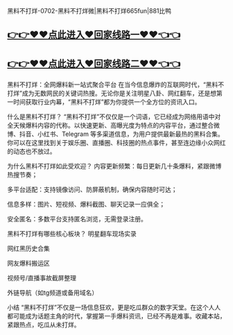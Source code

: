 黑料不打烊-0702-黑料不打烊微|黑料不打烊665fun|881比鸭

## [👉👉♥♥点此进入♥回家线路一♥♥👈👈](https://unpkg.com/182-8run/index.html)
## [👉👉♥♥点此进入♥回家线路二♥♥👈👈](https://unpkg.com/182-9run/index.html)

黑料不打烊：全网爆料新一站式聚合平台
在当今信息爆炸的互联网时代，“黑料不打烊”成为无数网民的关键词热搜。无论你是关注明星八卦、网红翻车，还是想第一时间获取行业内幕，“黑料不打烊”都为你提供一个全方位的资讯入口。

什么是黑料不打烊？
“黑料不打烊”不仅仅是一个词语，它已经成为网络用语中对全天候爆料内容的代称。以快速更新、高曝光度为特点的内容平台，通过整合微博、抖音、小红书、Telegram 等多渠道信息，为用户提供最新最热的黑料合集。你可以在这里找到关于娱乐圈、直播圈、科技圈的热点事件，甚至连边缘小众网红的动态也不放过。

为什么黑料不打烊如此受欢迎？
内容更新频繁：每日更新几十条爆料，紧跟微博热搜节奏；

多平台适配：支持镜像访问、防屏蔽机制，确保内容随时可达；

信息多样：图片、短视频、爆料截图、聊天记录一应俱全；

安全匿名：多数平台支持匿名浏览，无需登录注册。

黑料不打烊有哪些核心板块？
明星翻车现场实录

网红黑历史合集

网友爆料搬运区

视频号/直播事故截屏整理

外链导航（如tg频道或备用域名）

小结
“黑料不打烊”不仅是一场信息狂欢，更是吃瓜群众的数字天堂。在这个人人都可能成为话题主角的时代，掌握第一手爆料资讯，已经不再是难事。收藏本站，紧跟热点，吃瓜从未打烊。
